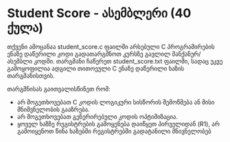 # Student Score - ასემბლერი (40 ქულა)

თქვენი ამოცანაა student_score.c ფაილში არსებული C პროგრამირების ენაზე დაწერილი კოდი გადათარგმნოთ კურსზე გავლილ მანქანურ/ასემბლი კოდში.
თარგმანი ჩაწერეთ student_score.txt ფაილში, სადაც უკვე გამოყოფილია ადგილი თითოეული C ენაზე დაწერილი ხაზის თარგმანისთვის.

თარგმნისას გაითვალისწინეთ რომ:

* არ მოგეთხოვებათ C კოდის ლოგიკური სისწორის შემოწმება ან მისი მნიშვნელობის გააზრება.
* არ მოგეთხოვებათ გენერირებული კოდის ოპტიმიზაცია.
* ყოველ ხაზზე რეგისტრების გამოყენება დაიწყეთ პირველიდან (R1), არ გამოიყენოთ წინა ხაზებში რეგისტრებში გადატანილი მნივნელობებ

